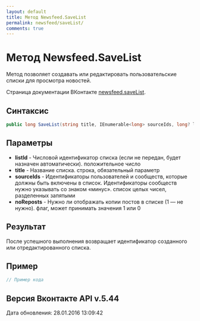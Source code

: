```yaml
---
layout: default
title: Метод Newsfeed.SaveList
permalink: newsfeed/saveList/
comments: true
---
```

# Метод Newsfeed.SaveList
Метод позволяет создавать или редактировать пользовательские списки для просмотра новостей.

Страница документации ВКонтакте [newsfeed.saveList](https://vk.com/dev/newsfeed.saveList).

## Синтаксис
``` csharp
public long SaveList(string title, IEnumerable<long> sourceIds, long? listId = null, bool? noReposts = null)
```

## Параметры
+ **listId** - Числовой идентификатор списка (если не передан, будет назначен автоматически). положительное число
+ **title** - Название списка. строка, обязательный параметр
+ **sourceIds** - Идентификаторы пользователей и сообществ, которые должны быть включены в список. Идентификаторы сообществ нужно указывать со знаком «минус». список целых чисел, разделенных запятыми
+ **noReposts** - Нужно ли отображать копии постов в списке (1 — не нужно). флаг, может принимать значения 1 или 0

## Результат
После успешного выполнения возвращает идентификатор созданного или отредактированного списка.

## Пример
``` csharp
// Пример кода
```

## Версия Вконтакте API v.5.44
Дата обновления: 28.01.2016 13:09:42
